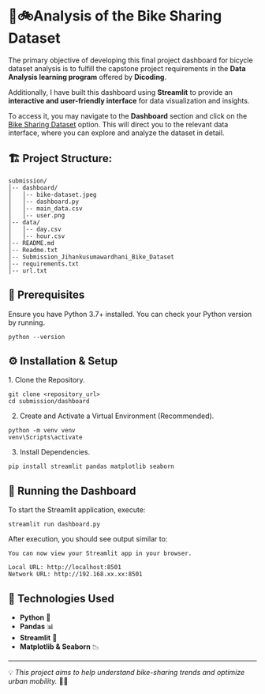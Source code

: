 # 🔗🚲Analysis of the Bike Sharing Dataset

The primary objective of developing this final project dashboard for bicycle dataset analysis is to fulfill the capstone project requirements in the **Data Analysis learning program** offered by **Dicoding**. 

Additionally, I have built this dashboard using **Streamlit** to provide an **interactive and user-friendly interface** for data visualization and insights. 

To access it, you may navigate to the **Dashboard** section and click on the [Bike Sharing Dataset](https://sharing-dataset-wawa.streamlit.app/) option. This will direct you to the relevant data interface, where you can explore and analyze the dataset in detail.


## 🏗️ Project Structure:
```
submission/
│-- dashboard/
│   │-- bike-dataset.jpeg
│   │-- dashboard.py
│   │-- main_data.csv
│   │-- user.png
│-- data/
│   │-- day.csv
│   │-- hour.csv
│-- README.md
│-- Readme.txt
│-- Submission_Jihankusumawardhani_Bike_Dataset
│-- requirements.txt
│-- url.txt

```
## 🔧 Prerequisites
Ensure you have Python 3.7+ installed. You can check your Python version by running.
```
python --version
```
## ⚙️ Installation & Setup
1️. Clone the Repository.
```
git clone <repository_url>
cd submission/dashboard
```
2. Create and Activate a Virtual Environment (Recommended).
```
python -m venv venv
venv\Scripts\activate
```
3. Install Dependencies.
```
pip install streamlit pandas matplotlib seaborn
```
## 🚀 Running the Dashboard
To start the Streamlit application, execute:
```
streamlit run dashboard.py
```
After execution, you should see output similar to:
```
You can now view your Streamlit app in your browser.

Local URL: http://localhost:8501
Network URL: http://192.168.xx.xx:8501
```

## 🔧 Technologies Used
- **Python** 🐍
- **Pandas** 📊
- **Streamlit** 🎨
- **Matplotlib & Seaborn** 📉

---

💡 *This project aims to help understand bike-sharing trends and optimize urban mobility.* 🚴‍♂️
